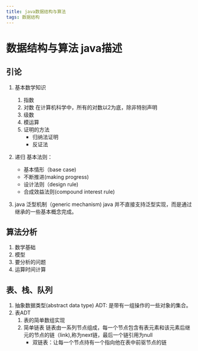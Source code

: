 ```yaml
---
title: java数据结构与算法
tags: 数据结构
---
```


# 数据结构与算法 java描述

## 引论

1. 基本数学知识

    1. 指数
    2. 对数
    在计算机科学中，所有的对数以2为底，除非特别声明
    3. 级数
    4. 模运算
    5. 证明的方法
        - 归纳法证明
        - 反证法
2. 递归
    基本法则：
    - 基本情形（base case)
    - 不断推进(making progress)
    - 设计法则（design rule)
    - 合成效益法则(compound interest rule)
3. java 泛型机制（generic mechanism)
java 并不直接支持泛型实现，而是通过继承的一些基本概念完成。

## 算法分析

1. 数学基础
2. 模型
3. 要分析的问题
4. 运算时间计算

## 表、栈、队列

1. 抽象数据类型(abstract data type) ADT: 是带有一组操作的一些对象的集合。 
2. 表ADT
    1. 表的简单数组实现
    2. 简单链表
        链表由一系列节点组成，每一个节点包含有表元素和该元素后继元的节点的链（link),称为next链，最后一个链引用为null
        - 双链表：让每一个节点持有一个指向他在表中前驱节点的链











